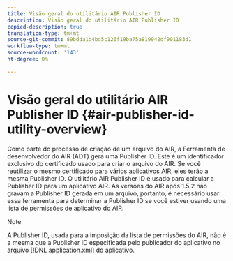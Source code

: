 ```yaml
---
title: Visão geral do utilitário AIR Publisher ID
description: Visão geral do utilitário AIR Publisher ID
copied-description: true
translation-type: tm+mt
source-git-commit: 89bdda1d4bd5c126f19ba75a819942df901183d1
workflow-type: tm+mt
source-wordcount: '143'
ht-degree: 0%

---
```



# Visão geral do utilitário AIR Publisher ID {#air-publisher-id-utility-overview}

Como parte do processo de criação de um arquivo do AIR, a Ferramenta de desenvolvedor do AIR (ADT) gera uma Publisher ID. Este é um identificador exclusivo do certificado usado para criar o arquivo do AIR. Se você reutilizar o mesmo certificado para vários aplicativos AIR, eles terão a mesma Publisher ID. O utilitário AIR Publisher ID é usado para calcular a Publisher ID para um aplicativo AIR. As versões do AIR após 1.5.2 não gravam a Publisher ID gerada em um arquivo, portanto, é necessário usar essa ferramenta para determinar a Publisher ID se você estiver usando uma lista de permissões de aplicativo do AIR.

>[!NOTE]
>
>A Publisher ID, usada para a imposição da lista de permissões do AIR, não é a mesma que a Publisher ID especificada pelo publicador do aplicativo no arquivo [!DNL application.xml] do aplicativo.
